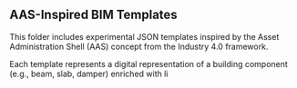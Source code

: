 ## AAS-Inspired BIM Templates

This folder includes experimental JSON templates inspired by the Asset Administration Shell (AAS) concept from the Industry 4.0 framework.

Each template represents a digital representation of a building component (e.g., beam, slab, damper) enriched with li
